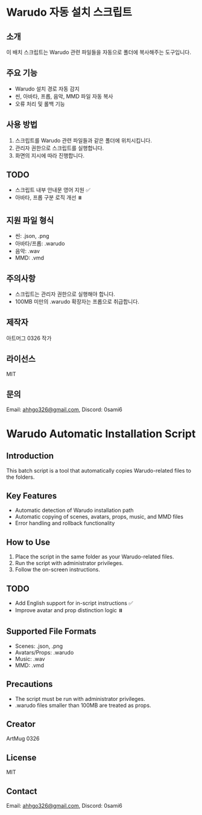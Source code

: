 # Warudo 자동 설치 스크립트

## 소개
이 배치 스크립트는 Warudo 관련 파일들을 자동으로 폴더에 복사해주는 도구입니다.

## 주요 기능
- Warudo 설치 경로 자동 감지
- 씬, 아바타, 프롭, 음악, MMD 파일 자동 복사
- 오류 처리 및 롤백 기능

## 사용 방법
1. 스크립트를 Warudo 관련 파일들과 같은 폴더에 위치시킵니다.
2. 관리자 권한으로 스크립트를 실행합니다.
3. 화면의 지시에 따라 진행합니다.

## TODO
- 스크립트 내부 안내문 영어 지원 ✅
- 아바타, 프롭 구분 로직 개선 ⏸️

## 지원 파일 형식
- 씬: .json, .png
- 아바타/프롭: .warudo
- 음악: .wav
- MMD: .vmd

## 주의사항
- 스크립트는 관리자 권한으로 실행해야 합니다.
- 100MB 미만의 .warudo 확장자는 프롭으로 취급합니다.

## 제작자
아트머그 0326 작가

## 라이선스
MIT

## 문의
Email: ahhgo326@gmail.com, Discord: 0sami6

# Warudo Automatic Installation Script

## Introduction
This batch script is a tool that automatically copies Warudo-related files to the folders.

## Key Features
- Automatic detection of Warudo installation path
- Automatic copying of scenes, avatars, props, music, and MMD files
- Error handling and rollback functionality

## How to Use
1. Place the script in the same folder as your Warudo-related files.
2. Run the script with administrator privileges.
3. Follow the on-screen instructions.

## TODO
- Add English support for in-script instructions ✅
- Improve avatar and prop distinction logic ⏸️

## Supported File Formats
- Scenes: .json, .png
- Avatars/Props: .warudo
- Music: .wav
- MMD: .vmd

## Precautions
- The script must be run with administrator privileges.
- .warudo files smaller than 100MB are treated as props.

## Creator
ArtMug 0326

## License
MIT

## Contact
Email: ahhgo326@gmail.com, Discord: 0sami6
